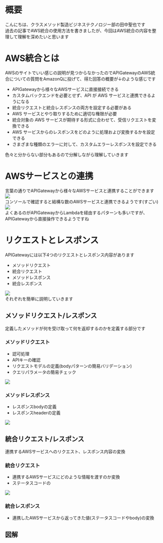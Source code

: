 # 概要
こんにちは、クラスメソッド製造ビジネステクノロジー部の田中聖也です  
過去の記事でAWS統合の使用方法を書きましたが、今回はAWS統合の内容を整理して理解を深めたいと思います  

# AWS統合とは
AWSのサイトでいい感じの説明が見つからなかったのでAPIGatewayのAWS統合についての質問をAmazonQに投げて、得た回答の概要が↓のような感じです  
- APIGatewayから様々なAWSサービスに直接接続できる
- カスタムバックエンドを必要とせず、API が AWS サービスと連携できるようになる
- 統合リクエストと統合レスポンスの両方を設定する必要がある
- AWS サービスとやり取りするために適切な権限が必要
- 統合対象の AWS サービスが期待する形式に合わせて、受信リクエストを変換できる
- AWS サービスからのレスポンスをどのように処理および変換するかを設定できる
- さまざまな種類のエラーに対して、カスタムエラーレスポンスを設定できる

色々と分からない部分もあるので分解しながら理解していきます

# AWSサービスとの連携
言葉の通りでAPIGatewayから様々なAWSサービスと連携することができます  
![](./images/連携可能サービス図.png)  
コンソールで確認すると結構な数のAWSサービスと連携できるようです(すごい)  
![](./images/連携可能サービス.png)  
よくあるのがAPIGatewayからLambdaを経由するパターンも多いですが、APIGatewayから直接操作できるようですね  

# リクエストとレスポンス
APIGatewayには以下4つのリクエストとレスポンス内容があります  
- メソッドリクエスト
- 統合リクエスト
- メソッドレスポンス
- 統合レスポンス
  
![](./images/リクエスト_レスポンス種類.png)  
それぞれを簡単に説明していきます  
## メソッドリクエスト/レスポンス
定義したメソッドが何を受け取って何を返却するのかを定義する部分です  
### メソッドリクエスト
- 認可処理
- APIキーの確認
- リクエストモデルの定義(bodyパターンの簡易バリデーション)
- クエリパラメータの簡易チェック
  
![](./images/メソッドリクエストの設定.png)  

### メソッドレスポンス
- レスポンスbodyの定義
- レスポンスheaderの定義
  
![](./images/メソッドレスポンスの設定.png)  

## 統合リクエスト/レスポンス
連携するAWSサービスへのリクエスト、レスポンス内容の変換
### 統合リクエスト
- 連携するAWSサービスにどのような情報を渡すのか変換
- ステータスコードの
  
![](./images/統合リクエストの設定.png)  
### 統合レスポンス
- 連携したAWSサービスから返ってきた値(ステータスコードやbody)の変換    

## 図解
